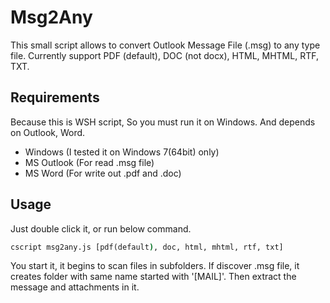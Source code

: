 # Msg2Any #

This small script allows to convert Outlook Message File (.msg) to any type file.
Currently support PDF (default), DOC (not docx), HTML, MHTML, RTF, TXT.

## Requirements ##

Because this is WSH script, So you must run it on Windows.
And depends on Outlook, Word.

- Windows (I tested it on Windows 7(64bit) only)
- MS Outlook (For read .msg file)
- MS Word (For write out .pdf and .doc)

## Usage ##

Just double click it, or run below command.

```bat
cscript msg2any.js [pdf(default), doc, html, mhtml, rtf, txt]
```

You start it, it begins to scan files in subfolders. If discover .msg file, it creates folder with same name started with '[MAIL]'. Then extract the message and attachments in it.
